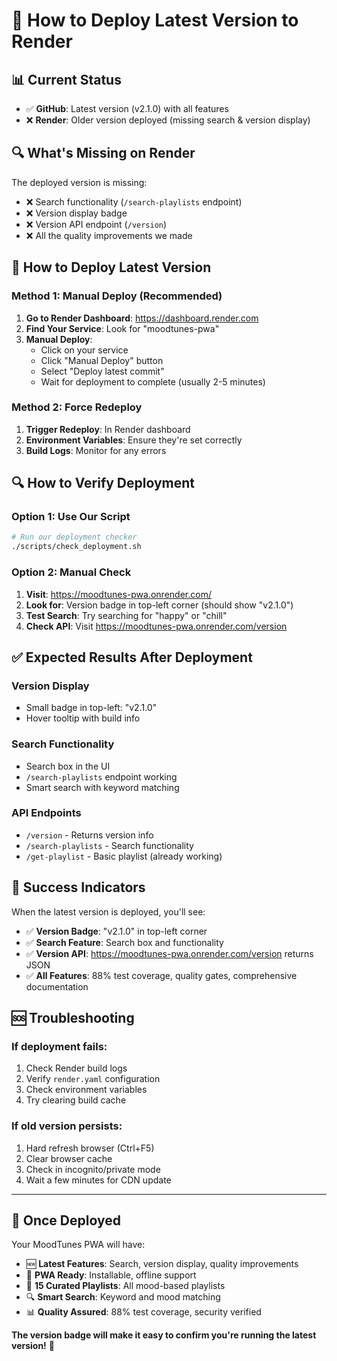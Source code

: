 # 🚀 How to Deploy Latest Version to Render

## 📊 Current Status
- ✅ **GitHub**: Latest version (v2.1.0) with all features
- ❌ **Render**: Older version deployed (missing search & version display)

## 🔍 What's Missing on Render
The deployed version is missing:
- ❌ Search functionality (`/search-playlists` endpoint)
- ❌ Version display badge
- ❌ Version API endpoint (`/version`)
- ❌ All the quality improvements we made

## 🚀 How to Deploy Latest Version

### Method 1: Manual Deploy (Recommended)
1. **Go to Render Dashboard**: https://dashboard.render.com
2. **Find Your Service**: Look for "moodtunes-pwa" 
3. **Manual Deploy**: 
   - Click on your service
   - Click "Manual Deploy" button
   - Select "Deploy latest commit"
   - Wait for deployment to complete (usually 2-5 minutes)

### Method 2: Force Redeploy
1. **Trigger Redeploy**: In Render dashboard
2. **Environment Variables**: Ensure they're set correctly
3. **Build Logs**: Monitor for any errors

## 🔍 How to Verify Deployment

### Option 1: Use Our Script
```bash
# Run our deployment checker
./scripts/check_deployment.sh
```

### Option 2: Manual Check
1. **Visit**: https://moodtunes-pwa.onrender.com/
2. **Look for**: Version badge in top-left corner (should show "v2.1.0")
3. **Test Search**: Try searching for "happy" or "chill"
4. **Check API**: Visit https://moodtunes-pwa.onrender.com/version

## ✅ Expected Results After Deployment

### Version Display
- Small badge in top-left: "v2.1.0"
- Hover tooltip with build info

### Search Functionality
- Search box in the UI
- `/search-playlists` endpoint working
- Smart search with keyword matching

### API Endpoints
- `/version` - Returns version info
- `/search-playlists` - Search functionality
- `/get-playlist` - Basic playlist (already working)

## 🎯 Success Indicators

When the latest version is deployed, you'll see:
- ✅ **Version Badge**: "v2.1.0" in top-left corner
- ✅ **Search Feature**: Search box and functionality
- ✅ **Version API**: https://moodtunes-pwa.onrender.com/version returns JSON
- ✅ **All Features**: 88% test coverage, quality gates, comprehensive documentation

## 🆘 Troubleshooting

### If deployment fails:
1. Check Render build logs
2. Verify `render.yaml` configuration
3. Check environment variables
4. Try clearing build cache

### If old version persists:
1. Hard refresh browser (Ctrl+F5)
2. Clear browser cache
3. Check in incognito/private mode
4. Wait a few minutes for CDN update

---

## 🎉 Once Deployed

Your MoodTunes PWA will have:
- 🆕 **Latest Features**: Search, version display, quality improvements
- 📱 **PWA Ready**: Installable, offline support
- 🎵 **15 Curated Playlists**: All mood-based playlists
- 🔍 **Smart Search**: Keyword and mood matching  
- 📊 **Quality Assured**: 88% test coverage, security verified

**The version badge will make it easy to confirm you're running the latest version!** 🎯